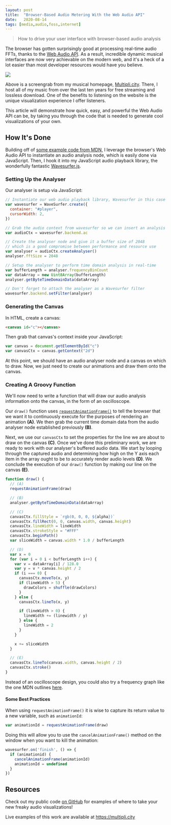 ```yaml
---
layout: post
title:  "Browser-Based Audio Metering With the Web Audio API"
date:   2020-08-14
tags: [media,audio,foss,internet]
---
```

> How to drive your user interface with browser-based audio analysis

The browser has gotten surprisingly good at processing real-time audio FFTs, thanks to the [Web Audio API](https://developer.mozilla.org/en-US/docs/Web/API/Web_Audio_API). As a result, incredible dynamic musical interfaces are now very achievable on the modern web, and it's a heck of a lot easier than most developer resources would have you believe.

![](/SMWebAudio.gif)

Above is a screengrab from my musical homepage, [Multipli.city](https://multipli.city). There, I host all of my music from over the last ten years for free streaming and lossless download. One of the benefits to listening on the website is the unique visualization experience I offer listeners.

This article will demonstrate how quick, easy, and powerful the Web Audio API can be, by taking you through the code that is needed to generate cool visualizations of your own.

## How It's Done

Building off of [some example code from MDN](https://developer.mozilla.org/en-US/docs/Web/API/Web_Audio_API/Visualizations_with_Web_Audio_API#Creating_a_waveformoscilloscope), I leverage the browser's Web Audio API to instantiate an audio analysis node, which is easily done via JavaScript. Then, I hook it into my JavaScript audio playback library, the wonderfully fantastic [Wavesurfer.js](https://wavesurfer-js.org/).

### Setting Up the Analyser

Our analyser is setup via JavaScript:

```js
// Instantiate our web audio playback library, Wavesurfer in this case
var wavesurfer = WaveSurfer.create({
  container: "#player",
  cursorWidth: 2,
})

// Grab the audio context from wavesurfer so we can insert an analysis node
var audioCtx = wavesurfer.backend.ac

// Create the analyser node and give it a buffer size of 2048
// which is a good compromise between performance and resource use
var analyser = audioCtx.createAnalyser()
analyser.fftSize = 2048

// Setup the analyser to perform time domain analysis in real-time
var bufferLength = analyser.frequencyBinCount
var dataArray = new Uint8Array(bufferLength)
analyser.getByteTimeDomainData(dataArray)

// Don't forget to attach the analyser as a Wavesurfer filter
wavesurfer.backend.setFilter(analyser)
```

### Generating the Canvas

In HTML, create a canvas:

```html
<canvas id="c"></canvas>
```

Then grab that canvas's context inside your JavaScript:

```js
var canvas = document.getElementById("c")
var canvasCtx = canvas.getContext("2d")
```

At this point, we should have an audio analyser node and a canvas on which to draw. Now, we just need to create our animations and draw them onto the canvas.

### Creating A Groovy Function

We'll now need to write a function that will draw our audio analysis information onto the canvas, in the form of an oscilloscope.

Our `draw()` function uses [`requestAnimationFrame()`](https://developer.mozilla.org/en-US/docs/Web/API/window/requestAnimationFrame) to tell the browser that we want it to continuously execute for the purposes of rendering an animation **(A)**. We then grab the current time domain data from the audio analyser node established previously **(B)**.

Next, we use our `canvasCtx` to set the properties for the line we are about to draw on the canvas **(C)**. Once we've done this preliminary work, we are ready to work with our analyser's buffered audio data. We start by looping through the captured audio and determining how high on the Y axis each item in the array ought to be to accurately render audio levels **(D)**. We conclude the execution of our `draw()` function by making our line on the canvas **(E)**.

```js
function draw() {
  // (A)
  requestAnimationFrame(draw)

  // (B)
  analyser.getByteTimeDomainData(dataArray)

  // (C)
  canvasCtx.fillStyle = `rgb(0, 0, 0, ${alpha})`
  canvasCtx.fillRect(0, 0, canvas.width, canvas.height)
  canvasCtx.lineWidth = lineWidth
  canvasCtx.strokeStyle = "#FFF"
  canvasCtx.beginPath()
  var sliceWidth = canvas.width * 1.0 / bufferLength

  // (D)
  var x = 0
  for (var i = 0 i < bufferLength i++) {
    var v = dataArray[i] / 128.0
    var y = v * canvas.height / 2
    if (i === 0) {
      canvasCtx.moveTo(x, y)
      if (lineWidth > 5) {
        drawColors = shuffle(drawColors)
      }
    } else {
      canvasCtx.lineTo(x, y)

      if (lineWidth > 0) {
        lineWidth += (linewidth / y)
      } else {
        lineWidth = 2
      }
    }

    x += sliceWidth
  }

  // (E)
  canvasCtx.lineTo(canvas.width, canvas.height / 2)
  canvasCtx.stroke()
}
```

Instead of an oscilloscope design, you could also try a frequency graph like the one MDN outlines [here](https://developer.mozilla.org/en-US/docs/Web/API/Web_Audio_API/Visualizations_with_Web_Audio_API#Creating_a_frequency_bar_graph).

#### Some Best Practices

When using `requestAnimationFrame()` it is wise to capture its return value to a new variable, such as `animationId`:

```js
var animationId = requestAnimationFrame(draw)
```

Doing this will allow you to use the `cancelAnimationFrame()` method on the window when you want to kill the animation:

```js
wavesurfer.on('finish', () => {
  if (animationid) {
    cancelAnimationFrame(animationId)
    animationId = undefined
  }
})
```

## Resources

Check out my public code [on GitHub](https://github.com/SacredData/pRoJEct-NeGYa/blob/master/_includes/player.html) for examples of where to take your new freaky audio visualizations!

Live examples of this work are available at https://multipli.city
